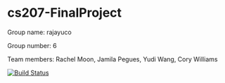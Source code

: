 # cs207-FinalProject

Group name: rajayuco

Group number: 6

Team members: Rachel Moon, Jamila Pegues, Yudi Wang, Cory Williams

[![Build Status](https://travis-ci.org/rajayuco/cs207-FinalProject.svg?branch=master)](https://travis-ci.org/rajayuco/cs207-FinalProject)
